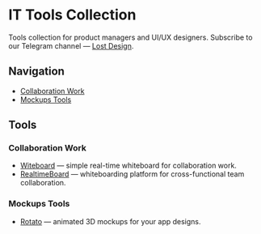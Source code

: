 # IT Tools Collection

Tools collection for product managers and UI/UX designers. Subscribe to our Telegram channel — [Lost Design](https://tglink.me/lostdesign).

## Navigation

* [Collaboration Work](#collaboration-work)
* [Mockups Tools](#mockups-tools)

## Tools

### Collaboration Work

* [Witeboard](https://www.witeboard.com/) — simple real-time whiteboard for collaboration work.
* [RealtimeBoard](https://www.realtimeboard.com/) — whiteboarding platform for
cross-functional team collaboration.

### Mockups Tools
* [Rotato](https://rotato.xyz/) — animated 3D mockups for your app designs.
